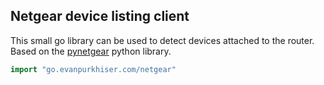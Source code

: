 ## Netgear device listing client

This small go library can be used to detect devices attached to the router.
Based on the [pynetgear](https://github.com/balloob/pynetgear) python library.

```go
import "go.evanpurkhiser.com/netgear"
```

